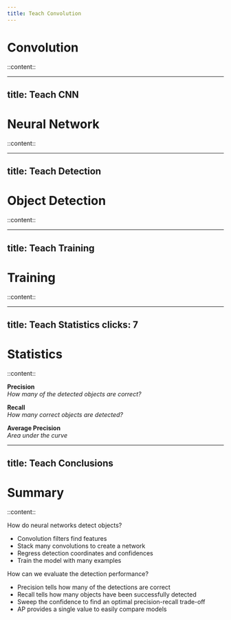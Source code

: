 ```yaml
---
title: Teach Convolution
---
```

# Convolution

::content::

<div class="flex-(~ col justify-center items-center) h-full">

<TeachConvolution v-animattr height="90%"/>

</div>

---
title: Teach CNN
---
# Neural Network

::content::

<div class="flex-(~ col justify-center items-center) h-full pb-8">

<TeachCNN-norelu v-animattr width="95%"/>

</div>


---
title: Teach Detection
---
# Object Detection

::content::

<div class="flex-(~ col justify-center items-center) h-full">

<TeachDetection v-animattr height="90%"/>

</div>

---
title: Teach Training
---
# Training

::content::

<div class="flex-(~ col justify-center items-center) h-full">

<TeachTraining v-animattr height="90%"/>

</div>

---
title: Teach Statistics
clicks: 7
---
# Statistics

::content::

<div class="flex-(~ justify-center items-center) h-full pb-8">

<TeachStatistics v-animattr :start="3" height="90%" class="mt--4"/>

<div class="text-center flex-(~ col justify-between) h-[60%]">

<v-click at="0">

**Precision**  
*How many of the detected objects are correct?*

</v-click>

<v-click at="1">

**Recall**  
*How many correct objects are detected?*

</v-click>
<v-click at="6">

**Average Precision**  
*Area under the curve*

</v-click>

</div>

</div>

<v-click at="2">
<div v-click-hide="6" class="absolute w-[250px] bottom-2 right-[220px]">
    <TeachStatisticsExample v-animattr :start="4" />
</div>
</v-click>

---
title: Teach Conclusions
---
# Summary

::content::

<div class="flex-(~ col justify-evenly align-center) w-[85%] h-full m-auto">
<div>
<Block :color-opacity="0.9" class="text-(white center) rounded py-1 mb-2" v-click>
How do neural networks detect objects?
</Block>

<v-clicks>

- Convolution filters find features
- Stack many convolutions to create a network
- Regress detection coordinates and confidences
- Train the model with many examples

</v-clicks>
</div>

<div>
<Block :color-opacity="0.9" class="text-(white center) rounded p-1 mb-2" v-click>
How can we evaluate the detection performance?
</Block>

<v-clicks>

- Precision tells how many of the detections are correct
- Recall tells how many objects have been successfully detected
- Sweep the confidence to find an optimal precision-recall trade-off
- AP provides a single value to easily compare models

</v-clicks>
</div>
</div>

<style>
    ul {
        @apply text-2s ml-8;
    }
</style>
